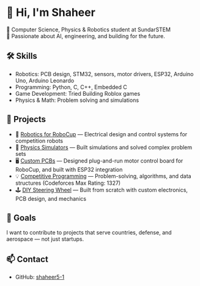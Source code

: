 # 👋 Hi, I'm Shaheer  

🚀 Computer Science, Physics & Robotics student at SundarSTEM  
🔬 Passionate about AI, engineering, and building for the future.  

## 🛠️ Skills
- Robotics: PCB design, STM32, sensors, motor drivers, ESP32, Arduino Uno, Arduino Leonardo  
- Programming: Python, C, C++, Embedded C
- Game Development: Tried Building Roblox games 
- Physics & Math: Problem solving and simulations  

## 📂 Projects
- 🤖 [Robotics for RoboCup](#) — Electrical design and control systems for competition robots  
- 📐 [Physics Simulators](#) — Built simulations and solved complex problem sets  
- 🖥️ [Custom PCBs](#) — Designed plug-and-run motor control board for RoboCup, and built with ESP32 integration  
- 💡 [Competitive Programming](https://codeforces.com/profile/Shaheer.Old) — Problem-solving, algorithms, and data structures (Codeforces Max Rating: 1327)  
- 🕹️ [DIY Steering Wheel](#) — Built from scratch with custom electronics, PCB design, and mechanics

## 🎯 Goals
I want to contribute to projects that serve countries, defense, and aerospace — not just startups.  

## 📫 Contact
- GitHub: [shaheer5-1](https://github.com/shaheer5-1)  
